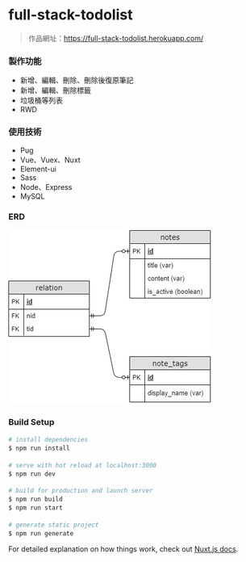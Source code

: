 # full-stack-todolist
>
> 作品網址：https://full-stack-todolist.herokuapp.com/

### 製作功能
* 新增、編輯、刪除、刪除後復原筆記
* 新增、編輯、刪除標籤
* 垃圾桶等列表
* RWD

### 使用技術
* Pug
* Vue、Vuex、Nuxt
* Element-ui
* Sass
* Node、Express
* MySQL

### ERD
![ERD](/assets/image/NotesERD.png)

### Build Setup

``` bash
# install dependencies
$ npm run install

# serve with hot reload at localhost:3000
$ npm run dev

# build for production and launch server
$ npm run build
$ npm run start

# generate static project
$ npm run generate
```

For detailed explanation on how things work, check out [Nuxt.js docs](https://nuxtjs.org).

